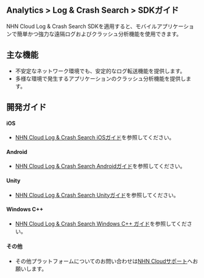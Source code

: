## Analytics > Log & Crash Search > SDKガイド
NHN Cloud Log & Crash Search SDKを適用すると、モバイルアプリケーションで簡単かつ強力な遠隔ログおよびクラッシュ分析機能を使用できます。

## 主な機能

* 不安定なネットワーク環境でも、安定的なログ転送機能を提供します。
* 多様な環境で発生するアプリケーションのクラッシュ分析機能を提供します。

## 開発ガイド

#### iOS
* [NHN Cloud Log & Crash Search iOSガイド](https://docs.toast.com/ko/TOAST/ko/toast-sdk/log-collector-ios/)を参照してください。

#### Android
* [NHN Cloud Log & Crash Search Androidガイド](https://docs.toast.com/ko/TOAST/ko/toast-sdk/log-collector-android/)を参照してください。

#### Unity
* [NHN Cloud Log & Crash Search Unityガイド](https://docs.toast.com/ko/TOAST/ko/toast-sdk/log-collector-unity/)を参照してください。

#### Windows C++
* [NHN Cloud Log & Crash Search Windows C++ ガイド](https://docs.toast.com/ko/TOAST/ko/toast-sdk/log-collector-windows/)を参照してください。

#### その他
* その他プラットフォームについてのお問い合わせは[NHN Cloudサポート](https://toast.com/support/inquiry?alias=tab3_06)へお願いします。
